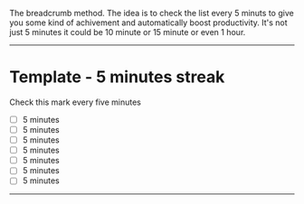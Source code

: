 The breadcrumb method. The idea is to check the list every 5 minuts to give you some kind of achivement and automatically boost productivity. It's not just 5 minutes it could be 10 minute or 15 minute or even 1 hour.

---
# Template - 5 minutes streak
Check this mark every five minutes

- [ ] 5 minutes
- [ ] 5 minutes
- [ ] 5 minutes
- [ ] 5 minutes
- [ ] 5 minutes
- [ ] 5 minutes
- [ ] 5 minutes

---
